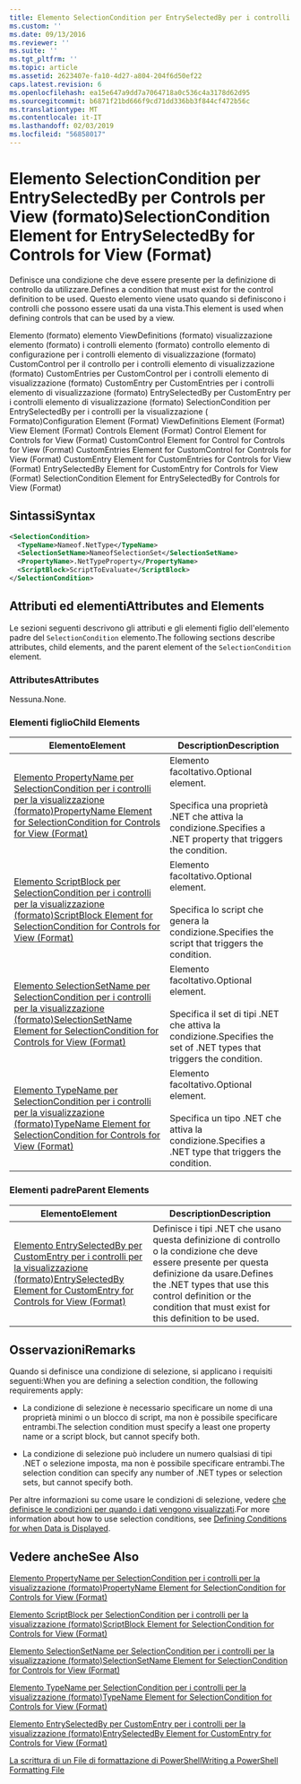 ```yaml
---
title: Elemento SelectionCondition per EntrySelectedBy per i controlli per la visualizzazione (formato) | Microsoft Docs
ms.custom: ''
ms.date: 09/13/2016
ms.reviewer: ''
ms.suite: ''
ms.tgt_pltfrm: ''
ms.topic: article
ms.assetid: 2623407e-fa10-4d27-a804-204f6d50ef22
caps.latest.revision: 6
ms.openlocfilehash: ea15e647a9dd7a7064718a0c536c4a3178d62d95
ms.sourcegitcommit: b6871f21bd666f9cd71dd336bb3f844cf472b56c
ms.translationtype: MT
ms.contentlocale: it-IT
ms.lasthandoff: 02/03/2019
ms.locfileid: "56858017"
---
```

# <a name="selectioncondition-element-for-entryselectedby-for-controls-for-view-format"></a><span data-ttu-id="ec7b7-102">Elemento SelectionCondition per EntrySelectedBy per Controls per View (formato)</span><span class="sxs-lookup"><span data-stu-id="ec7b7-102">SelectionCondition Element for EntrySelectedBy for Controls for View (Format)</span></span>

<span data-ttu-id="ec7b7-103">Definisce una condizione che deve essere presente per la definizione di controllo da utilizzare.</span><span class="sxs-lookup"><span data-stu-id="ec7b7-103">Defines a condition that must exist for the control definition to be used.</span></span> <span data-ttu-id="ec7b7-104">Questo elemento viene usato quando si definiscono i controlli che possono essere usati da una vista.</span><span class="sxs-lookup"><span data-stu-id="ec7b7-104">This element is used when defining controls that can be used by a view.</span></span>

<span data-ttu-id="ec7b7-105">Elemento (formato) elemento ViewDefinitions (formato) visualizzazione elemento (formato) i controlli elemento (formato) controllo elemento di configurazione per i controlli elemento di visualizzazione (formato) CustomControl per il controllo per i controlli elemento di visualizzazione (formato) CustomEntries per CustomControl per i controlli elemento di visualizzazione (formato) CustomEntry per CustomEntries per i controlli elemento di visualizzazione (formato) EntrySelectedBy per CustomEntry per i controlli elemento di visualizzazione (formato) SelectionCondition per EntrySelectedBy per i controlli per la visualizzazione ( Formato)</span><span class="sxs-lookup"><span data-stu-id="ec7b7-105">Configuration Element (Format) ViewDefinitions Element (Format) View Element (Format) Controls Element (Format) Control Element for Controls for View (Format) CustomControl Element for Control for Controls for View (Format) CustomEntries Element for CustomControl for Controls for View (Format) CustomEntry Element for CustomEntries for Controls for View (Format) EntrySelectedBy Element for CustomEntry for Controls for View (Format) SelectionCondition Element for EntrySelectedBy for Controls for View (Format)</span></span>

## <a name="syntax"></a><span data-ttu-id="ec7b7-106">Sintassi</span><span class="sxs-lookup"><span data-stu-id="ec7b7-106">Syntax</span></span>

```xml
<SelectionCondition>
  <TypeName>Nameof.NetType</TypeName>
  <SelectionSetName>NameofSelectionSet</SelectionSetName>
  <PropertyName>.NetTypeProperty</PropertyName>
  <ScriptBlock>ScriptToEvaluate</ScriptBlock>
</SelectionCondition>
```

## <a name="attributes-and-elements"></a><span data-ttu-id="ec7b7-107">Attributi ed elementi</span><span class="sxs-lookup"><span data-stu-id="ec7b7-107">Attributes and Elements</span></span>

<span data-ttu-id="ec7b7-108">Le sezioni seguenti descrivono gli attributi e gli elementi figlio dell'elemento padre del `SelectionCondition` elemento.</span><span class="sxs-lookup"><span data-stu-id="ec7b7-108">The following sections describe attributes, child elements, and the parent element of the `SelectionCondition` element.</span></span>

### <a name="attributes"></a><span data-ttu-id="ec7b7-109">Attributes</span><span class="sxs-lookup"><span data-stu-id="ec7b7-109">Attributes</span></span>

<span data-ttu-id="ec7b7-110">Nessuna.</span><span class="sxs-lookup"><span data-stu-id="ec7b7-110">None.</span></span>

### <a name="child-elements"></a><span data-ttu-id="ec7b7-111">Elementi figlio</span><span class="sxs-lookup"><span data-stu-id="ec7b7-111">Child Elements</span></span>

|<span data-ttu-id="ec7b7-112">Elemento</span><span class="sxs-lookup"><span data-stu-id="ec7b7-112">Element</span></span>|<span data-ttu-id="ec7b7-113">Description</span><span class="sxs-lookup"><span data-stu-id="ec7b7-113">Description</span></span>|
|-------------|-----------------|
|[<span data-ttu-id="ec7b7-114">Elemento PropertyName per SelectionCondition per i controlli per la visualizzazione (formato)</span><span class="sxs-lookup"><span data-stu-id="ec7b7-114">PropertyName Element for SelectionCondition for Controls for View (Format)</span></span>](./propertyname-element-for-selectioncondition-for-controls-for-view-format.md)|<span data-ttu-id="ec7b7-115">Elemento facoltativo.</span><span class="sxs-lookup"><span data-stu-id="ec7b7-115">Optional element.</span></span><br /><br /> <span data-ttu-id="ec7b7-116">Specifica una proprietà .NET che attiva la condizione.</span><span class="sxs-lookup"><span data-stu-id="ec7b7-116">Specifies a .NET property that triggers the condition.</span></span>|
|[<span data-ttu-id="ec7b7-117">Elemento ScriptBlock per SelectionCondition per i controlli per la visualizzazione (formato)</span><span class="sxs-lookup"><span data-stu-id="ec7b7-117">ScriptBlock Element for SelectionCondition for Controls for View (Format)</span></span>](./scriptblock-element-for-selectioncondition-for-controls-for-view-format.md)|<span data-ttu-id="ec7b7-118">Elemento facoltativo.</span><span class="sxs-lookup"><span data-stu-id="ec7b7-118">Optional element.</span></span><br /><br /> <span data-ttu-id="ec7b7-119">Specifica lo script che genera la condizione.</span><span class="sxs-lookup"><span data-stu-id="ec7b7-119">Specifies the script that triggers the condition.</span></span>|
|[<span data-ttu-id="ec7b7-120">Elemento SelectionSetName per SelectionCondition per i controlli per la visualizzazione (formato)</span><span class="sxs-lookup"><span data-stu-id="ec7b7-120">SelectionSetName Element for SelectionCondition for Controls for View (Format)</span></span>](./selectionsetname-element-for-selectioncondition-for-controls-for-view-format.md)|<span data-ttu-id="ec7b7-121">Elemento facoltativo.</span><span class="sxs-lookup"><span data-stu-id="ec7b7-121">Optional element.</span></span><br /><br /> <span data-ttu-id="ec7b7-122">Specifica il set di tipi .NET che attiva la condizione.</span><span class="sxs-lookup"><span data-stu-id="ec7b7-122">Specifies the set of .NET types that triggers the condition.</span></span>|
|[<span data-ttu-id="ec7b7-123">Elemento TypeName per SelectionCondition per i controlli per la visualizzazione (formato)</span><span class="sxs-lookup"><span data-stu-id="ec7b7-123">TypeName Element for SelectionCondition for Controls for View (Format)</span></span>](./typename-element-for-selectioncondition-for-controls-for-view-format.md)|<span data-ttu-id="ec7b7-124">Elemento facoltativo.</span><span class="sxs-lookup"><span data-stu-id="ec7b7-124">Optional element.</span></span><br /><br /> <span data-ttu-id="ec7b7-125">Specifica un tipo .NET che attiva la condizione.</span><span class="sxs-lookup"><span data-stu-id="ec7b7-125">Specifies a .NET type that triggers the condition.</span></span>|

### <a name="parent-elements"></a><span data-ttu-id="ec7b7-126">Elementi padre</span><span class="sxs-lookup"><span data-stu-id="ec7b7-126">Parent Elements</span></span>

|<span data-ttu-id="ec7b7-127">Elemento</span><span class="sxs-lookup"><span data-stu-id="ec7b7-127">Element</span></span>|<span data-ttu-id="ec7b7-128">Description</span><span class="sxs-lookup"><span data-stu-id="ec7b7-128">Description</span></span>|
|-------------|-----------------|
|[<span data-ttu-id="ec7b7-129">Elemento EntrySelectedBy per CustomEntry per i controlli per la visualizzazione (formato)</span><span class="sxs-lookup"><span data-stu-id="ec7b7-129">EntrySelectedBy Element for CustomEntry for Controls for View (Format)</span></span>](./entryselectedby-element-for-customentry-for-controls-for-view-format.md)|<span data-ttu-id="ec7b7-130">Definisce i tipi .NET che usano questa definizione di controllo o la condizione che deve essere presente per questa definizione da usare.</span><span class="sxs-lookup"><span data-stu-id="ec7b7-130">Defines the .NET types that use this control definition or the condition that must exist for this definition to be used.</span></span>|

## <a name="remarks"></a><span data-ttu-id="ec7b7-131">Osservazioni</span><span class="sxs-lookup"><span data-stu-id="ec7b7-131">Remarks</span></span>

<span data-ttu-id="ec7b7-132">Quando si definisce una condizione di selezione, si applicano i requisiti seguenti:</span><span class="sxs-lookup"><span data-stu-id="ec7b7-132">When you are defining a selection condition, the following requirements apply:</span></span>

- <span data-ttu-id="ec7b7-133">La condizione di selezione è necessario specificare un nome di una proprietà minimi o un blocco di script, ma non è possibile specificare entrambi.</span><span class="sxs-lookup"><span data-stu-id="ec7b7-133">The selection condition must specify a least one property name or a script block, but cannot specify both.</span></span>

- <span data-ttu-id="ec7b7-134">La condizione di selezione può includere un numero qualsiasi di tipi .NET o selezione imposta, ma non è possibile specificare entrambi.</span><span class="sxs-lookup"><span data-stu-id="ec7b7-134">The selection condition can specify any number of .NET types or selection sets, but cannot specify both.</span></span>

<span data-ttu-id="ec7b7-135">Per altre informazioni su come usare le condizioni di selezione, vedere [che definisce le condizioni per quando i dati vengono visualizzati](./defining-conditions-for-displaying-data.md).</span><span class="sxs-lookup"><span data-stu-id="ec7b7-135">For more information about how to use selection conditions, see [Defining Conditions for when Data is Displayed](./defining-conditions-for-displaying-data.md).</span></span>

## <a name="see-also"></a><span data-ttu-id="ec7b7-136">Vedere anche</span><span class="sxs-lookup"><span data-stu-id="ec7b7-136">See Also</span></span>

[<span data-ttu-id="ec7b7-137">Elemento PropertyName per SelectionCondition per i controlli per la visualizzazione (formato)</span><span class="sxs-lookup"><span data-stu-id="ec7b7-137">PropertyName Element for SelectionCondition for Controls for View (Format)</span></span>](./propertyname-element-for-selectioncondition-for-controls-for-view-format.md)

[<span data-ttu-id="ec7b7-138">Elemento ScriptBlock per SelectionCondition per i controlli per la visualizzazione (formato)</span><span class="sxs-lookup"><span data-stu-id="ec7b7-138">ScriptBlock Element for SelectionCondition for Controls for View (Format)</span></span>](./scriptblock-element-for-selectioncondition-for-controls-for-view-format.md)

[<span data-ttu-id="ec7b7-139">Elemento SelectionSetName per SelectionCondition per i controlli per la visualizzazione (formato)</span><span class="sxs-lookup"><span data-stu-id="ec7b7-139">SelectionSetName Element for SelectionCondition for Controls for View (Format)</span></span>](./selectionsetname-element-for-selectioncondition-for-controls-for-view-format.md)

[<span data-ttu-id="ec7b7-140">Elemento TypeName per SelectionCondition per i controlli per la visualizzazione (formato)</span><span class="sxs-lookup"><span data-stu-id="ec7b7-140">TypeName Element for SelectionCondition for Controls for View (Format)</span></span>](./typename-element-for-selectioncondition-for-controls-for-view-format.md)

[<span data-ttu-id="ec7b7-141">Elemento EntrySelectedBy per CustomEntry per i controlli per la visualizzazione (formato)</span><span class="sxs-lookup"><span data-stu-id="ec7b7-141">EntrySelectedBy Element for CustomEntry for Controls for View (Format)</span></span>](./entryselectedby-element-for-customentry-for-controls-for-view-format.md)

[<span data-ttu-id="ec7b7-142">La scrittura di un File di formattazione di PowerShell</span><span class="sxs-lookup"><span data-stu-id="ec7b7-142">Writing a PowerShell Formatting File</span></span>](./writing-a-powershell-formatting-file.md)
